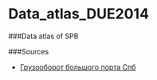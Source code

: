 Data_atlas_DUE2014
==================

###Data atlas of SPB



###Sources

- [Грузооборот большого порта Спб](http://www.pasp.ru/dannye_po_gruzooborotu)

